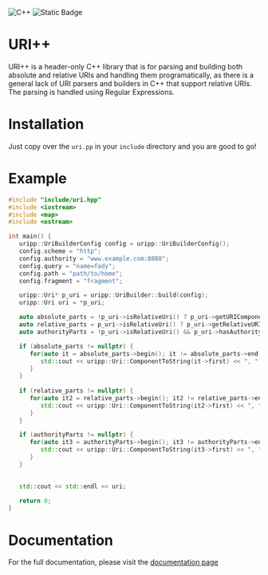 ![C++](https://img.shields.io/badge/c++-%2300599C.svg?style=for-the-badge&logo=c%2B%2B&logoColor=white)
![Static Badge](https://img.shields.io/badge/Compiler-C%2B%2B11-blue?style=for-the-badge)

# URI++

URI++ is a header-only C++ library that is for parsing and building both absolute and relative URIs and handling them programatically, as there is a general lack of URI parsers and builders in C++ that support relative URIs. The parsing is handled using Regular Expressions.

# Installation

Just copy over the `uri.pp` in your `include` directory and you are good to go!

# Example

```cpp
#include "include/uri.hpp"
#include <iostream>
#include <map>
#include <ostream>

int main() {
   uripp::UriBuilderConfig config = uripp::UriBuilderConfig();
   config.scheme = "http";
   config.authority = "www.example.com:8080";
   config.query = "name=fady";
   config.path = "path/to/home";
   config.fragment = "fragment";

   uripp::Uri* p_uri = uripp::UriBuilder::build(config);
   uripp::Uri uri = *p_uri;

   auto absolute_parts = !p_uri->isRelativeUri() ? p_uri->getURIComponents() : nullptr;
   auto relative_parts = p_uri->isRelativeUri() ? p_uri->getRelativeURIComponents() : nullptr;
   auto authorityParts = !p_uri->isRelativeUri() && p_uri->hasAuthority() ? p_uri->getAuthorityComponents() : nullptr;

   if (absolute_parts != nullptr) {
      for(auto it = absolute_parts->begin(); it != absolute_parts->end(); it++) {
         std::cout << uripp::Uri::ComponentToString(it->first) << ", " << it->second << std::endl;
      }
   }
   
   if (relative_parts != nullptr) {
      for(auto it2 = relative_parts->begin(); it2 != relative_parts->end(); it2++) {
         std::cout << uripp::Uri::ComponentToString(it2->first) << ", " << it2->second << std::endl;
      }
   }

   if (authorityParts != nullptr) {
      for(auto it3 = authorityParts->begin(); it3 != authorityParts->end(); it3++) {
         std::cout << uripp::Uri::ComponentToString(it3->first) << ", " << it3->second << std::endl;
      }
   }

   
   std::cout << std::endl << uri;

   return 0;
}

```

# Documentation

For the full documentation, please visit the [documentation page](https://fadysalama.github.io/URI_PP/)
